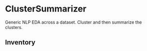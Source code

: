 # ClusterSummarizer
Generic NLP EDA across a dataset.  Cluster and then summarize the clusters.



## Inventory

